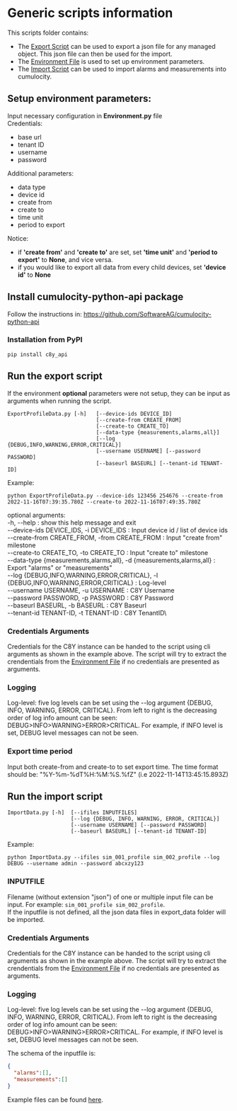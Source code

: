 # Generic scripts information
This scripts folder contains:
- The [Export Script](./ExportOrImportProfileData.py) can be used to export a json file for any managed object. This json file can then be used for the import.
- The [Environment File](./Environment.py) is used to set up environment parameters.
- The [Import Script](./ImportData.py) can be used to import alarms and measurements into cumulocity.

## Setup environment parameters:
Input necessary configuration in **Environment.py** file\
Credentials:
- base url
- tenant ID 
- username 
- password

Additional parameters:
- data type
- device id
- create from
- create to
- time unit
- period to export

Notice: 
- if **'create from'** and **'create to'** are set, set **'time unit'** and **'period to export'** to **None**, and vice versa.
- if you would like to export all data from every child devices, set **'device id'** to **None**

## Install cumulocity-python-api package
Follow the instructions in: https://github.com/SoftwareAG/cumulocity-python-api

### Installation from PyPI
```shell
pip install c8y_api
```

## Run the export script
If the environment **optional** parameters were not setup, they can be input as arguments when running the script.
```shell
ExportProfileData.py [-h]   [--device-ids DEVICE_ID]
                            [--create-from CREATE_FROM]
                            [--create-to CREATE_TO]
                            [--data-type {measurements,alarms,all}]
                            [--log {DEBUG,INFO,WARNING,ERROR,CRITICAL}]
                            [--username USERNAME] [--password PASSWORD]
                            [--baseurl BASEURL] [--tenant-id TENANT-ID]

```
Example:
```shell
python ExportProfileData.py --device-ids 123456 254676 --create-from 2022-11-16T07:39:35.780Z --create-to 2022-11-16T07:49:35.780Z
```

optional arguments:\
  -h, --help : show this help message and exit\
  --device-ids DEVICE_IDS, -i DEVICE_IDS : Input device id / list of device ids\
  --create-from CREATE_FROM, -from CREATE_FROM : Input "create from" milestone\
  --create-to CREATE_TO, -to CREATE_TO : Input "create to" milestone\
  --data-type {measurements,alarms,all}, -d {measurements,alarms,all} : Export "alarms" or "measurements"\
  --log {DEBUG,INFO,WARNING,ERROR,CRITICAL}, -l {DEBUG,INFO,WARNING,ERROR,CRITICAL} : Log-level\
  --username USERNAME, -u USERNAME : C8Y Username\
  --password PASSWORD, -p PASSWORD : C8Y Password\
  --baseurl BASEURL, -b BASEURL : C8Y Baseurl\
  --tenant-id TENANT-ID, -t TENANT-ID : C8Y TenantID\

### Credentials Arguments
Credentials for the C8Y instance can be handed to the script using cli arguments as shown in the example above. The script will try to extract the crendentials from the [Environment File](./Environment.py) if no credentials are presented as arguments.

### Logging
Log-level: five log levels can be set using the --log argument {DEBUG, INFO, WARNING, ERROR, CRITICAL}. From left to right is the decreasing order of log info amount can be seen: DEBUG>INFO>WARNING>ERROR>CRITICAL. For example, if INFO level is set, DEBUG level messages can not be seen.

### Export time period
Input both create-from and create-to to set export time. The time format should be: "%Y-%m-%dT%H:%M:%S.%fZ" (i.e 2022-11-14T13:45:15.893Z)


## Run the import script
 
```shell
ImportData.py [-h]  [--ifiles INPUTFILES] 
                    [--log {DEBUG, INFO, WARNING, ERROR, CRITICAL}] 
                    [--username USERNAME] [--password PASSWORD]
                    [--baseurl BASEURL] [--tenant-id TENANT-ID]
```
Example:
```shell
python ImportData.py --ifiles sim_001_profile sim_002_profile --log DEBUG --username admin --password abcxzy123
```
### INPUTFILE 
Filename (without extension "json") of one or multiple input file can be input. For example: ```sim_001_profile sim_002_profile```.\
If the inputfile is not defined, all the json data files in export_data folder will be imported.

### Credentials Arguments
Credentials for the C8Y instance can be handed to the script using cli arguments as shown in the example above. The script will try to extract the crendentials from the [Environment File](./Environment.py) if no credentials are presented as arguments.

### Logging
Log-level: five log levels can be set using the --log argument {DEBUG, INFO, WARNING, ERROR, CRITICAL}. From left to right is the decreasing order of log info amount can be seen: DEBUG>INFO>WARNING>ERROR>CRITICAL. For example, if INFO level is set, DEBUG level messages can not be seen.


The schema of the inputfile is:
```json
{
  "alarms":[],
  "measurements":[]
}
```
Example files can be found [here](./export_data/).